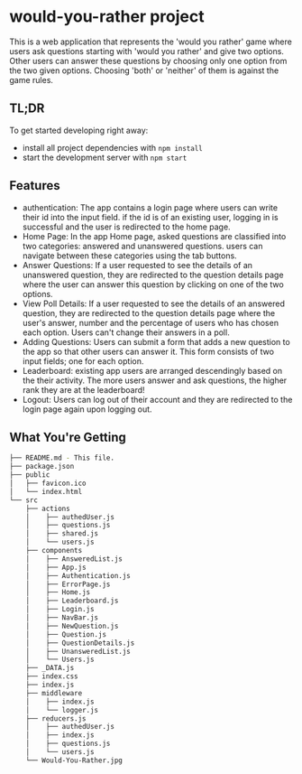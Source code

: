# would-you-rather project

This is a web application that represents the 'would you rather' game where users ask questions starting with 'would you rather' and give two options. Other users can answer these questions by choosing only one option from the two given options. Choosing 'both' or 'neither' of them is against the game rules.

## TL;DR

To get started developing right away:

* install all project dependencies with `npm install`
* start the development server with `npm start`

## Features

* authentication: The app contains a login page where users can write their id into the input field. if the id is of an existing user, logging in is successful and the user is redirected to the home page.
* Home Page: In the app Home page, asked questions are classified into two categories: answered and unanswered questions. users can navigate between these categories using the tab buttons.
* Answer Questions: If a user requested to see the details of an unanswered question, they are redirected to the question details page where the user can answer this question by clicking on one of the two options.
* View Poll Details: If a user requested to see the details of an answered question, they are redirected to the question details page where the user's answer, number and the percentage of users who has chosen each option. Users can't change their answers in a poll.
* Adding Questions: Users can submit a form that adds a new question to the app so that other users can answer it. This form consists of two input fields; one for each option.
* Leaderboard: existing app users are arranged descendingly based on the their activity.
The more users answer and ask questions, the higher rank they are at the leaderboard!
* Logout: Users can log out of their account and they are redirected to the login page again upon logging out.

## What You're Getting
```bash
├── README.md - This file.
├── package.json
├── public
│   ├── favicon.ico
│   └── index.html
└── src
    ├── actions
    │    ├── authedUser.js
    │    ├── questions.js
    │    ├── shared.js
    │    └── users.js
    ├── components
    │    ├── AnsweredList.js
    │    ├── App.js
    │    ├── Authentication.js
    │    ├── ErrorPage.js
    │    ├── Home.js
    │    ├── Leaderboard.js
    │    ├── Login.js
    │    ├── NavBar.js
    │    ├── NewQuestion.js
    │    ├── Question.js
    │    ├── QuestionDetails.js
    │    ├── UnansweredList.js
    │    └── Users.js
    ├── _DATA.js
    ├── index.css
    ├── index.js
    ├── middleware
    │    ├── index.js
    │    └── logger.js
    ├── reducers.js
    │    ├── authedUser.js
    │    ├── index.js
    │    ├── questions.js
    │    └── users.js
    └── Would-You-Rather.jpg

```
